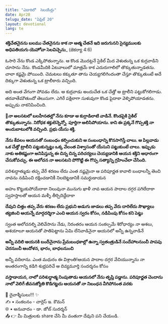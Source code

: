 ```yaml
---
title: "ఎడారిలో  సెలయేర్లు"
date: Apr20
telugu_date: "ఏప్రిల్ 20"
layout: devotional
lang: te
---
```


**శక్తిచేతనైనను బలము చేతనైనను కాక నా ఆత్మ చేతనే ఇది జరుగునని సైన్యములకు అధిపతియగు యెహోవా సెలవిచ్చెను**_ (జెకర్యా 4:6)

ఓసారి నేను కొండ ఎక్కిపోతున్నాను. ఆ కొండ మొదట్లనే సైకిల్ మీద వెళుతున్న ఒక కుర్రవాడిని చూసాను నేను. కొండమీదికి ఏటవాలులో మాత్రమే కాక ఎదురుగాలిలో తొక్కుతున్నాడతను. చాలా కష్టమై పోయింది. చెమటలు కక్కుతూ తాను చెయ్యగలిగిందంతా చేస్తూ తొక్కుతుంటే అదే దిక్కుగా వెళుతున్న ఒక ట్రాలీకారు వచ్చింది.

అది అంత వేగంగా పోవడం లేదు. ఆ కుర్రవాడు అందుచేత ఒక చేత్తో ఆ ట్రాలీని పట్టుకోగలిగాడు. తరవాతేమౌతుందో తెలుసుగా. ఎగిరే పక్షిలాగా సుళువుగా కొండ పైదాకా వెళ్ళిపోయాడతను. అప్పుడు నాకనిపించింది.

**📖నా అలసటలో బలహీనతల్లో నేను కూడా ఆ కుర్రాడిలాటి వాడినే. కొండపైకి సైకిల్ తొక్కుతున్నాను. నిరోధక శక్తులెన్నెన్నో. పూర్తిగా అలిసిపోయాను. కాని ఈ ప్రక్కనే గొప్పశక్తి నా అందుబాటులోకి వచ్చింది. ప్రభు యేసు శక్తి.**

**నేను కేవలం ఆయనతో సంబంధం కల్పించుకుని ఆ సంబంధాన్ని కొనసాగిస్తే చాలు. ఆ పిల్లవాడు ఒక చేత్తో ట్రాలీని పట్టుకున్నట్టు ఒక్క వేలంత విశ్వాసంతో యేసుని పట్టుకుంటే చాలు. ఇప్పుడు నాకు అతికష్టంగా అనిపిస్తున్న ఈ చిన్న చిన్న పరిచర్యలు చెయ్యడానికి ఆయన శక్తిని ఆధారంగా చేసుకోవచ్చు. ఈ ఆలోచన నా అలసటని పోగొట్టి ఈ గొప్ప సత్యాన్ని గ్రహించేలా చేసింది.**

పరిశుద్ధాత్ముడు తప్ప వేరే శరణం లేదు ఎంత నష్టమైనా ఆ పరిపూర్ణత కావాలి బంధాలన్నీ తెంచి నావను నడిపించి రక్షించడానికీ నిలబెట్టడానికీ సమర్థుడాయన

అహం కొట్టుకుపోయేదాకా నిలువునా మునుగు ఖాళీ నావ ఆయన పాదాల దగ్గర పగిలేదాకా స్వహస్తాలతో ఆయన మళ్ళీ తీర్చిదిద్దేదాకా

**దేవుని చిత్తం తప్ప వేరు శరణం లేదు ప్రభుని అడుగు జాడలు తప్ప వేరు దారిలేదు సౌఖ్యాలు త్యజించి ఆయన్నే మార్గదర్శిగా ఎంచి ఆయన స్వరం కోసం, నడిపింపు కోసం కని పెట్టు** 

స్వంత ఆలోచనల్ని వెలివేసాను నేడు, నిరంతరం ఆయన సంకల్పమే శిరోధార్యం నా ఆశలు, ఆశయాలూ ఆయనతో పాతిపెట్టాను ఏమి లేనివాడినైనా ఆయనలో అన్నీ ఉన్నవాడినే

**అన్నీ వదిలి ఆయనకి బందీనైనాను ప్రేమబంధకాల్లో ఉన్నా స్వతంత్రుడినే సందేహాలనుంచీ పాపపు చెరనుంచీ ఆందోళన, భారం, బాధలనుంచి**

అన్నీ వదిలాను. ఎంత మధురం ఈ విశ్రాంతి!ఆయన పాదాల దగ్గర వేచియున్నాను నా అంతరంగాన్ని కడిగి శుభ్రపరిచే ఆ దివ్యమూర్తి సందర్శనం కోసం

**వస్తాడాయన, నాలో పరిశుద్ధాత్మ నింపుతాడు ఆయనలో నేను తృప్తి పడ్డాను. పరిపూర్ణత చెందాను నాలో వెలిగే జీవనజ్యోతి కొడిగట్టదు ఆయనతో నా నిబంధన వీగిపోనంత వరకు**


<div class="blessing">🙏 <span class="bless-text">దైవాశ్శీసులు!!!</span> ✨</div>

<div class="credit">✍️ <span class="credit-text">▪ సంకలనం - చార్లెస్ ఇ. కౌమన్</span></div>
<div class="credit">🌐 <span class="credit-text">▪ అనువాదం - డా. జోబ్ సుదర్శన్</span></div>


<div class="share">📤 👉 <span class="share-text">మీ మిత్రులకు share చేసి మీ వంతుగా దేవుని పని చేయండి.</span></div>
